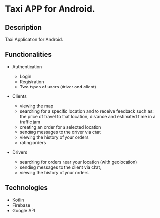 # Taxi APP for Android.

## Description

Taxi Application for Android.


## Functionalities

- Authentication
	- Login
	- Registration
  - Two types of users (driver and client)

- Clients
	- viewing the map
	- searching for a specific location and to receive feedback such as: the price of travel to that location, distance and estimated time in a traffic jam
	- creating an order for a selected location
	- sending messages to the driver via chat
  - viewing the history of your orders
  - rating orders

- Drivers
	- searching for orders near your location (with geolocation)
	- sending messages to the client via chat,
	- viewing the history of your orders

  
## Technologies
- Kotlin
- Firebase
- Google API
